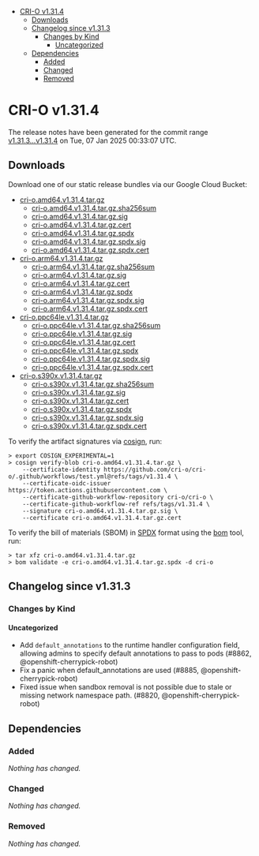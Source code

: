 - [CRI-O v1.31.4](#cri-o-v1314)
  - [Downloads](#downloads)
  - [Changelog since v1.31.3](#changelog-since-v1313)
    - [Changes by Kind](#changes-by-kind)
      - [Uncategorized](#uncategorized)
  - [Dependencies](#dependencies)
    - [Added](#added)
    - [Changed](#changed)
    - [Removed](#removed)

# CRI-O v1.31.4

The release notes have been generated for the commit range
[v1.31.3...v1.31.4](https://github.com/cri-o/cri-o/compare/v1.31.3...v1.31.4) on Tue, 07 Jan 2025 00:33:07 UTC.

## Downloads

Download one of our static release bundles via our Google Cloud Bucket:

- [cri-o.amd64.v1.31.4.tar.gz](https://storage.googleapis.com/cri-o/artifacts/cri-o.amd64.v1.31.4.tar.gz)
  - [cri-o.amd64.v1.31.4.tar.gz.sha256sum](https://storage.googleapis.com/cri-o/artifacts/cri-o.amd64.v1.31.4.tar.gz.sha256sum)
  - [cri-o.amd64.v1.31.4.tar.gz.sig](https://storage.googleapis.com/cri-o/artifacts/cri-o.amd64.v1.31.4.tar.gz.sig)
  - [cri-o.amd64.v1.31.4.tar.gz.cert](https://storage.googleapis.com/cri-o/artifacts/cri-o.amd64.v1.31.4.tar.gz.cert)
  - [cri-o.amd64.v1.31.4.tar.gz.spdx](https://storage.googleapis.com/cri-o/artifacts/cri-o.amd64.v1.31.4.tar.gz.spdx)
  - [cri-o.amd64.v1.31.4.tar.gz.spdx.sig](https://storage.googleapis.com/cri-o/artifacts/cri-o.amd64.v1.31.4.tar.gz.spdx.sig)
  - [cri-o.amd64.v1.31.4.tar.gz.spdx.cert](https://storage.googleapis.com/cri-o/artifacts/cri-o.amd64.v1.31.4.tar.gz.spdx.cert)
- [cri-o.arm64.v1.31.4.tar.gz](https://storage.googleapis.com/cri-o/artifacts/cri-o.arm64.v1.31.4.tar.gz)
  - [cri-o.arm64.v1.31.4.tar.gz.sha256sum](https://storage.googleapis.com/cri-o/artifacts/cri-o.arm64.v1.31.4.tar.gz.sha256sum)
  - [cri-o.arm64.v1.31.4.tar.gz.sig](https://storage.googleapis.com/cri-o/artifacts/cri-o.arm64.v1.31.4.tar.gz.sig)
  - [cri-o.arm64.v1.31.4.tar.gz.cert](https://storage.googleapis.com/cri-o/artifacts/cri-o.arm64.v1.31.4.tar.gz.cert)
  - [cri-o.arm64.v1.31.4.tar.gz.spdx](https://storage.googleapis.com/cri-o/artifacts/cri-o.arm64.v1.31.4.tar.gz.spdx)
  - [cri-o.arm64.v1.31.4.tar.gz.spdx.sig](https://storage.googleapis.com/cri-o/artifacts/cri-o.arm64.v1.31.4.tar.gz.spdx.sig)
  - [cri-o.arm64.v1.31.4.tar.gz.spdx.cert](https://storage.googleapis.com/cri-o/artifacts/cri-o.arm64.v1.31.4.tar.gz.spdx.cert)
- [cri-o.ppc64le.v1.31.4.tar.gz](https://storage.googleapis.com/cri-o/artifacts/cri-o.ppc64le.v1.31.4.tar.gz)
  - [cri-o.ppc64le.v1.31.4.tar.gz.sha256sum](https://storage.googleapis.com/cri-o/artifacts/cri-o.ppc64le.v1.31.4.tar.gz.sha256sum)
  - [cri-o.ppc64le.v1.31.4.tar.gz.sig](https://storage.googleapis.com/cri-o/artifacts/cri-o.ppc64le.v1.31.4.tar.gz.sig)
  - [cri-o.ppc64le.v1.31.4.tar.gz.cert](https://storage.googleapis.com/cri-o/artifacts/cri-o.ppc64le.v1.31.4.tar.gz.cert)
  - [cri-o.ppc64le.v1.31.4.tar.gz.spdx](https://storage.googleapis.com/cri-o/artifacts/cri-o.ppc64le.v1.31.4.tar.gz.spdx)
  - [cri-o.ppc64le.v1.31.4.tar.gz.spdx.sig](https://storage.googleapis.com/cri-o/artifacts/cri-o.ppc64le.v1.31.4.tar.gz.spdx.sig)
  - [cri-o.ppc64le.v1.31.4.tar.gz.spdx.cert](https://storage.googleapis.com/cri-o/artifacts/cri-o.ppc64le.v1.31.4.tar.gz.spdx.cert)
- [cri-o.s390x.v1.31.4.tar.gz](https://storage.googleapis.com/cri-o/artifacts/cri-o.s390x.v1.31.4.tar.gz)
  - [cri-o.s390x.v1.31.4.tar.gz.sha256sum](https://storage.googleapis.com/cri-o/artifacts/cri-o.s390x.v1.31.4.tar.gz.sha256sum)
  - [cri-o.s390x.v1.31.4.tar.gz.sig](https://storage.googleapis.com/cri-o/artifacts/cri-o.s390x.v1.31.4.tar.gz.sig)
  - [cri-o.s390x.v1.31.4.tar.gz.cert](https://storage.googleapis.com/cri-o/artifacts/cri-o.s390x.v1.31.4.tar.gz.cert)
  - [cri-o.s390x.v1.31.4.tar.gz.spdx](https://storage.googleapis.com/cri-o/artifacts/cri-o.s390x.v1.31.4.tar.gz.spdx)
  - [cri-o.s390x.v1.31.4.tar.gz.spdx.sig](https://storage.googleapis.com/cri-o/artifacts/cri-o.s390x.v1.31.4.tar.gz.spdx.sig)
  - [cri-o.s390x.v1.31.4.tar.gz.spdx.cert](https://storage.googleapis.com/cri-o/artifacts/cri-o.s390x.v1.31.4.tar.gz.spdx.cert)

To verify the artifact signatures via [cosign](https://github.com/sigstore/cosign), run:

```console
> export COSIGN_EXPERIMENTAL=1
> cosign verify-blob cri-o.amd64.v1.31.4.tar.gz \
    --certificate-identity https://github.com/cri-o/cri-o/.github/workflows/test.yml@refs/tags/v1.31.4 \
    --certificate-oidc-issuer https://token.actions.githubusercontent.com \
    --certificate-github-workflow-repository cri-o/cri-o \
    --certificate-github-workflow-ref refs/tags/v1.31.4 \
    --signature cri-o.amd64.v1.31.4.tar.gz.sig \
    --certificate cri-o.amd64.v1.31.4.tar.gz.cert
```

To verify the bill of materials (SBOM) in [SPDX](https://spdx.org) format using the [bom](https://sigs.k8s.io/bom) tool, run:

```console
> tar xfz cri-o.amd64.v1.31.4.tar.gz
> bom validate -e cri-o.amd64.v1.31.4.tar.gz.spdx -d cri-o
```

## Changelog since v1.31.3

### Changes by Kind

#### Uncategorized
 - Add `default_annotations` to the runtime handler configuration field, allowing admins to specify default annotations to pass to pods (#8862, @openshift-cherrypick-robot)
 - Fix a panic when default_annotations are used (#8885, @openshift-cherrypick-robot)
 - Fixed issue when sandbox removal is not possible due to stale or missing network namespace path. (#8820, @openshift-cherrypick-robot)

## Dependencies

### Added
_Nothing has changed._

### Changed
_Nothing has changed._

### Removed
_Nothing has changed._
